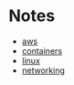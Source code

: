 # Notes

* [aws](aws/README.md)
* [containers](containers/README.md)
* [linux](linux/README.md)
* [networking](networking/README.md)
